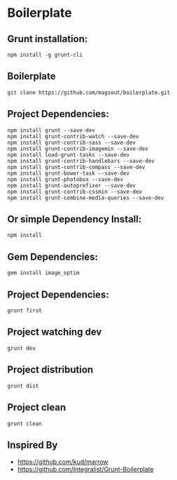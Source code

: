 Boilerplate
===========

## Grunt installation:
```
npm install -g grunt-cli
```

## Boilerplate
```
git clone https://github.com/magsout/boilerplate.git
```

## Project Dependencies:
```
npm install grunt --save-dev
npm install grunt-contrib-watch --save-dev
npm install grunt-contrib-sass --save-dev
npm install grunt-contrib-imagemin --save-dev
npm install load-grunt-tasks --save-dev
npm install grunt-contrib-handlebars --save-dev
npm install grunt-contrib-compass --save-dev
npm install grunt-bower-task --save-dev
npm install grunt-photobox --save-dev
npm install grunt-autoprefixer --save-dev
npm install grunt-contrib-cssmin --save-dev
npm install grunt-combine-media-queries --save-dev
```

## Or simple Dependency Install:
```
npm install 
```

## Gem Dependencies:
```
gem install image_optim
```

## Project Dependencies:
```
grunt first
```

## Project watching dev
```
grunt dev
```

## Project distribution
```grunt dist```

## Project clean
```grunt clean```

##  Inspired By

- https://github.com/kud/marrow
- https://github.com/Integralist/Grunt-Boilerplate
